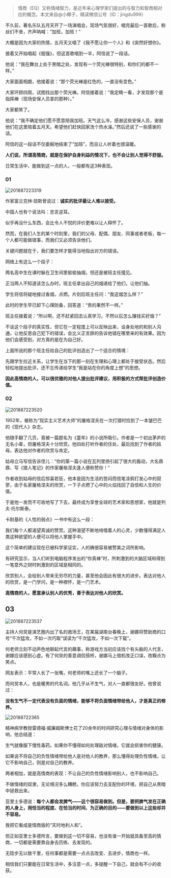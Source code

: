 > 情商（EQ）又称情绪智力，是近年来心理学家们提出的与智力和智商相对应的概念。本文来自@小椰子，精读微信公号（ID：jingdu999）

不久前，著名乐队五月天开了一场演唱会，现场气氛很好，唱完最后一首歌后，粉丝们不舍，齐声呐喊：“加班，加班！”

大概是因为大家的热情，五月天又唱了《我不愿让你一个人》和《突然好想你》。

接着又开始唱起《倔强》，但这首歌唱到一半，阿信说了一段话。

他说：“我在舞台上处于黑暗之处，发现有一个荧光棒很特别，和你们的都不一样。”

大家面面相觑，他接着说：“那个荧光棒是红色的，一直没有变色。”

大家环顾四周，试图找出那个荧光棒。阿信接着说：“我定睛一看，才发现那个是指挥棒（现场安保人员拿的那种）。”

大家都笑了。

他说：“我不确定他们愿不愿意陪我加班。天气这么冷，感谢这些安保人员，谢谢他们在这里陪着五月天。希望他们赶快回家洗个热水澡。”然后还说了一些感谢的话。

阿信的这一段话不仅委婉地结束了“加班”，而且让人听着也很温暖。

**人们说，所谓高情商，就是在保护自身利益的情况下，也不会让别人觉得不舒服。**

日常生活中，能做到这一点的人，一般都有这3种表现。

### 01

![201887223319](http://cdn.chenrf.com/201887223319.png)

作家富兰克林·琼斯曾说过：**诚实的批评最让人难以接受。**

中国人也有个说法叫：忠言逆耳。

似乎再没什么东西，会比令人不悦的评价更难以让人释怀了。

然而，在我们人生的某个时刻里，我们的父母、配偶、朋友、同事或者老板，每一个人都可能做错事，而我们又必须告诉他们。

关键问题就在于，我们要怎样才能得当地指出对方的错误。

网络上有这么一个段子：

两名高中生在课时躲在卫生间里偷偷抽烟，但还是被班主任撞见。

正当两人不知道该怎么办时，班主任拿出自己的烟递给了他们，让他们抽。

学生将信将疑地接过香烟，点燃。片刻后班主任问：“我这烟怎么样？”

此时的学生早已卸下心理防备，回答道：“贵的果然不一样。”

班主任接着说：“所以啊，还不赶紧回去认真学习，不然以后怎么赚钱买好烟？”

不谈这个段子的真实性，但它在一定程度上可以反映出来，设身处地的和别人沟通，让他反思自己犯下的错误，会比义正言辞的告诉他错在哪里来的有效果。因为他们会感受到，对方真的是在为自己好。

上面所说的那个班主任给自己的批评创造出了一个适合的情境：

先跟学生拉近关系，让学生在当下的那一刻在生理和心理上都处于接受状态。然后轻松地提出批评，还不忘传递给学生“我是站在你的角度上想”的思想。

**因此高情商的人，可以很优雅的对他人提出批评建议，用积极的方式帮批评创造价值。**

### 02

![201887223520](http://cdn.chenrf.com/201887223520.png)

1952年，被称为“现实主义艺术大师”的屠格涅夫在一次打猎时捡到了一本皱巴巴的《现代人》杂志。

他随手翻了几页，竟被一篇题名为《童年》的小说所吸引。作者是一个初出茅庐的无名小辈，但屠格涅夫十分欣赏。他四处打听作者的住处，最后找到了作者的姑母，表达他对作者的欣赏与肯定。

姑母立马写信告诉侄儿：“你的第一篇小说在瓦列里扬引起了很大的轰动，大名鼎鼎、写《猎人笔记》的作家屠格涅夫逢人便称赞你！”

作者收到姑母的信后惊喜若狂，他本是因为生活的苦闷而信笔涂鸦打发心中的寂寥，由于名家屠格涅夫的欣赏，一下子点燃了心中的火焰找回了自信和人生的价值。

于是他一发而不可收地写了下去，最终成为享誉全球的艺术家和思想家，他就是列夫·托尔斯泰。

卡耐基的《人性的弱点》一书中有这么一段：

我们每个人都渴望真诚的赞赏。这种渴望不断地啃噬着人的心灵，少数懂得满足人类这种欲望的人便可以将他人掌握手中。

这个简单的建议现在已被科学家证实，人的确很容易被赞美之词所影响。

有研究显示，当人们听到电脑程序发出的“你真棒”时，所刺激到的大脑区域和得到一笔意外之财时刺激到的区域是相同的。

欣赏别人，会给别人带来无穷尽的力量，甚至他会因此有很大的进步。表达对他人的欣赏，是一门学问，是一种襟怀，是一门艺术。

**高情商的人，愿意承认别人的优秀，善于表达对他人的欣赏。**

## 03

![201887223537](http://cdn.chenrf.com/201887223537.png)

主持人何炅是演艺圈内出了名的救场王，在某届湖南台春晚上，谢娜将赞助商的口号“千次猛攻，不如一次巧取”误读为“千次猛攻，不如一次下载”。

何老师立刻不动声色地聊起代言的趣事，称游戏方当初应该找个有头脑的人代言，谢娜应该感到心虚。有了何炅的善意调侃搭桥，谢娜马上借机改正口误，改糗点为笑点。

网友表示：平常人长了一张嘴，何老师的嘴上还长了一个脑子。

而何炅本人，也是暖男的代名词。他几乎从不生气，对人一直都很友好。他曾说过：

**没有生气不一定代表没有负面的情绪，能够不将负面情绪带给他人，才是真正的修养。**

![20188722365](http://cdn.chenrf.com/20188722365.png)

精神病学教授雷德福·威廉姆斯博士花了20余年的时间研究心理与情绪对身体的影响，他总结道：

生气就像服下慢性毒药。如果你不懂得如何处理敌对情绪，它就会损害你的健康。

如果说不将自己的负性情绪带给他人是对他人的教养，那么懂得处理负性情绪，让它不影响自己，则是对自己的教养。

两者相加，就是高情商的表现：不让自己的负性情绪影响别人，也不影响自己。

不做情绪的奴隶，无论境况多么糟糕，你应该努力去支配你的环境，把自己从黑暗中拯救出来。

亚里士多德说：**每个人都会发脾气——这个很容易做到。但是，要把脾气发在正确的人身上，用恰当的程度、在恰当的时间、为正确的目的——要做到以上这些却并不容易。**

我把它看成是情商版的“天时地利人和”。

但正如亚里士多德所言，要做到这一切不容易，也没有谁一开始就具备至高的情商，一切都是需要靠自身去历练、去发现的。

无跬步无以致千里，任何事都是需要一点点去改变、去进步，情商也一样。

相信我们只要能在日常生活中，多注意一点，多提醒一下自己，就会有不小的收获。